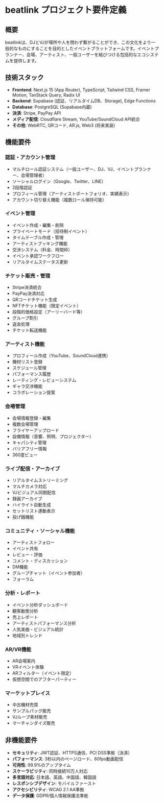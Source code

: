 # beatlink プロジェクト要件定義

## 概要
beatlinkは、DJとVJが場所や人を問わず繋がることができ、この文化をより一般的なものにすることを目的としたイベントプラットフォームです。イベントプランナー、会場、アーティスト、一般ユーザーを結びつける包括的なエコシステムを提供します。

## 技術スタック
- **Frontend**: Next.js 15 (App Router), TypeScript, Tailwind CSS, Framer Motion, TanStack Query, Radix UI
- **Backend**: Supabase (認証、リアルタイムDB、Storage), Edge Functions
- **Database**: PostgreSQL (Supabase内蔵)
- **決済**: Stripe, PayPay API
- **メディア配信**: Cloudflare Stream, YouTube/SoundCloud API統合
- **その他**: WebRTC, QRコード, AR.js, Web3 (将来実装)

## 機能要件

### 認証・アカウント管理
- マルチロール認証システム（一般ユーザー、DJ、VJ、イベントプランナー、会場管理者）
- ソーシャルログイン（Google、Twitter、LINE）
- 2段階認証
- プロフィール管理（アーティストポートフォリオ、実績表示）
- アカウント切り替え機能（複数ロール保持可能）

### イベント管理
- イベント作成・編集・削除
- プライベートモード（招待制イベント）
- タイムテーブル作成・管理
- アーティストブッキング機能
- 交渉システム（料金、時間枠）
- イベント承認ワークフロー
- リアルタイムステータス更新

### チケット販売・管理
- Stripe決済統合
- PayPay決済対応
- QRコードチケット生成
- NFTチケット機能（限定イベント）
- 段階的価格設定（アーリーバード等）
- グループ割引
- 返金処理
- チケット転送機能

### アーティスト機能
- プロフィール作成（YouTube、SoundCloud連携）
- 機材リスト登録
- スケジュール管理
- パフォーマンス履歴
- レーティング・レビューシステム
- ギャラ交渉機能
- コラボレーション提案

### 会場管理
- 会場情報登録・編集
- 複数会場管理
- フライヤーアップロード
- 設備情報（音響、照明、プロジェクター）
- キャパシティ管理
- バリアフリー情報
- 360度ビュー

### ライブ配信・アーカイブ
- リアルタイムストリーミング
- マルチカメラ対応
- VJビジュアル同期配信
- 録画アーカイブ
- ハイライト自動生成
- セットリスト連動表示
- 投げ銭機能

### コミュニティ・ソーシャル機能
- アーティストフォロー
- イベント共有
- レビュー・評価
- コメント・ディスカッション
- DM機能
- グループチャット（イベント参加者）
- フォーラム

### 分析・レポート
- イベント分析ダッシュボード
- 観客動態分析
- 売上レポート
- アーティストパフォーマンス分析
- 人気楽曲・ビジュアル統計
- 地域別トレンド

### AR/VR機能
- AR会場案内
- VRイベント体験
- ARフィルター（イベント限定）
- 仮想空間でのアフターパーティー

### マーケットプレイス
- 中古機材売買
- サンプルパック販売
- VJループ素材販売
- マーチャンダイズ販売

## 非機能要件
- **セキュリティ**: JWT認証、HTTPS通信、PCI DSS準拠（決済）
- **パフォーマンス**: 3秒以内のページロード、60fps動画配信
- **可用性**: 99.9%のアップタイム
- **スケーラビリティ**: 同時接続10万人対応
- **多言語対応**: 日本語、英語、中国語、韓国語
- **レスポンシブデザイン**: モバイルファースト
- **アクセシビリティ**: WCAG 2.1 AA準拠
- **データ保護**: GDPR/個人情報保護法準拠